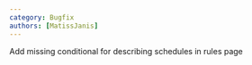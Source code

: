 ```yaml
---
category: Bugfix
authors: [MatissJanis]
---
```


Add missing conditional for describing schedules in rules page
